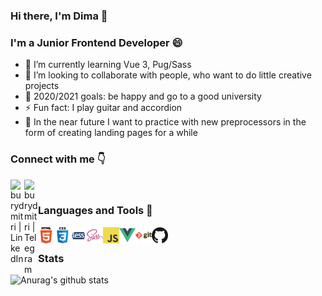 ### Hi there, I'm Dima 👋

### I'm a Junior Frontend Developer 😄
- 🌱 I’m currently learning Vue 3, Pug/Sass
- 👯 I’m looking to collaborate with people, who want to do little creative projects
- 🥅 2020/2021 goals: be happy and go to a good university
- ⚡ Fun fact: I play guitar and accordion
- 🌌 In the near future I want to practice with new preprocessors in the form of creating landing pages for a while

### Connect with me 👇
[<img align="left" alt="burydmitri | LinkedIn" width="22px" src="https://cdn.jsdelivr.net/npm/simple-icons@v3/icons/linkedin.svg" />](https://www.linkedin.com/in/dmitri-bury-4639681ab/)
[<img align="left" alt="burydmitri | Telegram" width="22px" src="https://cdn.jsdelivr.net/npm/simple-icons@v3/icons/telegram.svg" />](https://t.me/dmitri_bury)

<br />

### Languages and Tools 👏
<img align="left" alt="Git" width="26px" src="https://raw.githubusercontent.com/github/explore/80688e429a7d4ef2fca1e82350fe8e3517d3494d/topics/html/html.png" />
<img align="left" alt="Git" width="26px" src="https://raw.githubusercontent.com/github/explore/80688e429a7d4ef2fca1e82350fe8e3517d3494d/topics/css/css.png" />
<img align="left" alt="Git" width="26px" src="https://raw.githubusercontent.com/github/explore/80688e429a7d4ef2fca1e82350fe8e3517d3494d/topics/less/less.png" />
<img align="left" alt="Git" width="26px" src="https://raw.githubusercontent.com/github/explore/80688e429a7d4ef2fca1e82350fe8e3517d3494d/topics/sass/sass.png" />
<img align="left" alt="Git" width="26px" src="https://raw.githubusercontent.com/github/explore/80688e429a7d4ef2fca1e82350fe8e3517d3494d/topics/javascript/javascript.png" />
<img align="left" alt="Git" width="26px" src="https://raw.githubusercontent.com/github/explore/80688e429a7d4ef2fca1e82350fe8e3517d3494d/topics/vue/vue.png" />
<img align="left" alt="Git" width="26px" src="https://raw.githubusercontent.com/github/explore/80688e429a7d4ef2fca1e82350fe8e3517d3494d/topics/git/git.png" />
<img align="left" alt="GitHub" width="26px" src="https://raw.githubusercontent.com/github/explore/78df643247d429f6cc873026c0622819ad797942/topics/github/github.png" />

<br />

### Stats
![Anurag's github stats](https://github-readme-stats.vercel.app/api?username=burydmitri&show_icons=true)
